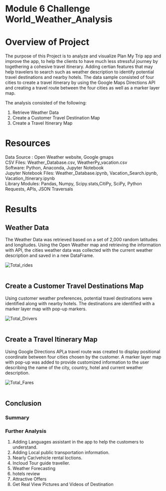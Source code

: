 # Module 6 Challenge  World_Weather_Analysis
# Overview of Project #
The purpose of this Project is to analyze and visualize Plan My Trip app and improve the app, to help the clients to have much less stressful journey by togethering a cohesive travel itinerary. Adding certian features that may help travelers to search such as weather description to identify potential travel destinations and nearby hotels. The data sample consisted of four cities to create a travel itinerary by using the Google Maps Directions API and creating a travel route between the four cities as well as a marker layer map.

The analysis consisted of the following:
1. Retrieve Weather Data
2. Create a Customer Travel Destination Map
3. Create a Travel Itinerary Map

# Resources #
Data Source : Open Weather website, Google gmaps <br>
CSV Files: Weather_Database.csv, WeatherPy_vacation.csv <br>
Software: Python, Anaconda, Jupyter Notebook <br>
Jupyter Notebook Files: Weather_Database.ipynb, Vacation_Search.ipynb, Vacation_Itinerary.ipynb  <br>
Library Modules: Pandas, Numpy, Scipy.stats,CitiPy, SciPy, Python Requests, APIs, JSON Traversals

# Results #
## Weather Data ##

The Weather Data was retrieved based on a set of 2,000 random latitudes and longitudes. Using the Open Weather map and retrieving the information with API, the cities weather data was collected with the current weather description and saved in a new DataFrame.

![Total_rides](/analysis1/total_rides.png)
<br><br>


## Create a Customer Travel Destinations Map ##
Using customer weather preferences, potential travel destinations were identified along with nearby hotels. The destinations are identified with a marker layer map with pop-up markers.

![Total_Drivers](/analysis1/Total_drivers.png)
<br><br>


 
## Create a Travel Itinerary Map ##
Using Google Directions API,a travel route was created to display positional coordinate between four cities chosen by the customer. A marker layer map with pop-up was added to provide customized information to the user describing the name of the city, country, hotel and current weather description.

![Total_Fares](/analysis1/total_amount_of_fares.png)
<br><br>


## Conclusion ##
### Summary ###


### Further Analysis ###
1. Adding Languages assistant in the app to help the customers to understand.
2. Adding Local public transportation information.
3. Nearly Car/vehicle rental loctions.
4. Incloud Tour guide traveller. 
5. Weather Forecasting
6. hotels review
7. Attractive Offers
8. Get Real View Pictures and Videos of Destination
<br>
